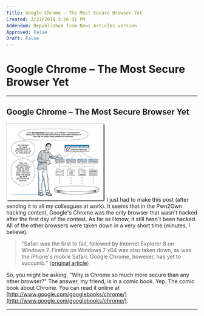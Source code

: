 ```yaml
---
Title: Google Chrome – The Most Secure Browser Yet
Created: 3/27/2010 3:16:31 PM
Addendum: Republished from News Articles version
Approved: False
Draft: False
---
```

# Google Chrome – The Most Secure Browser Yet

---

## Google Chrome – The Most Secure Browser Yet


[![Chrome Comic](images/2010/WLW-GoogleChromeTheMostSecureBrowserYet_E1B4-image_3.png "Chrome Comic")](http://www.google.com/googlebooks/chrome/big_00.html) I just had to make this post (after sending it to all my colleagues at work). It seems that in the Pwn2Own hacking contest, Google's Chrome was the only browser that wasn't hacked after the first day of the contest. As far as I know, it still hasn't been hacked. All of the other browsers were taken down in a very short time (minutes, I believe).



> "Safari was the first to fall, followed by Internet Explorer 8 on Windows 7. Firefox on Windows 7 x64 was also taken down, as was the iPhone's mobile Safari. Google Chrome, however, has yet to succumb." ([original article](http://www.downloadsquad.com/2010/03/25/pwn2own-2010-google-chrome-is-the-last-man-standing/))



So, you might be asking, "Why is Chrome so much more secure than any other browser?" The answer, my friend, is in a comic book. Yep. The comic book about Chrome. You can read it online at [http://www.google.com/googlebooks/chrome/](http://www.google.com/googlebooks/chrome/).





---

